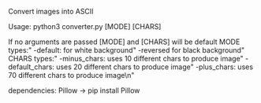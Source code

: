 Convert images into ASCII

Usage: python3 converter.py [MODE] [CHARS]

If no arguments are passed [MODE] and [CHARS] will be default
   MODE types:"
       -default: for white background"
       -reversed for black background"
   CHARS types:"
       -minus_chars: uses 10 different chars to produce image"
       -default_chars: uses 20 different chars to produce image"
       -plus_chars: uses 70 different chars to produce image\n"

dependencies:
    Pillow -> pip install Pillow
